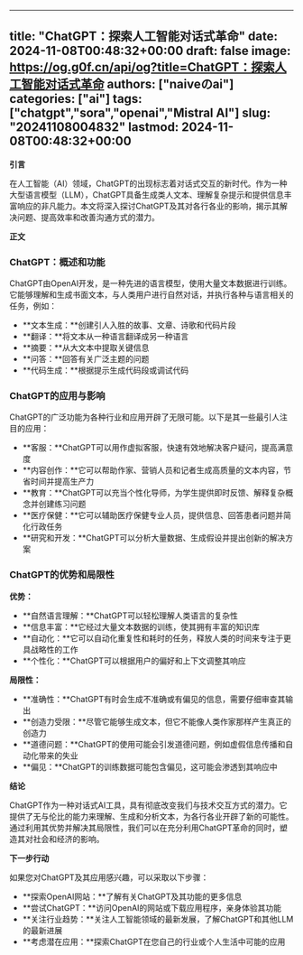 
---
title: "ChatGPT：探索人工智能对话式革命"
date: 2024-11-08T00:48:32+00:00
draft: false
image: https://og.g0f.cn/api/og?title=ChatGPT：探索人工智能对话式革命
authors: ["naiveのai"]
categories: ["ai"]
tags: ["chatgpt","sora","openai","Mistral AI"]
slug: "20241108004832"
lastmod: 2024-11-08T00:48:32+00:00
---
**引言**

在人工智能（AI）领域，ChatGPT的出现标志着对话式交互的新时代。作为一种大型语言模型（LLM），ChatGPT具备生成类人文本、理解复杂提示和提供信息丰富响应的非凡能力。本文将深入探讨ChatGPT及其对各行各业的影响，揭示其解决问题、提高效率和改善沟通方式的潜力。

**正文**

### ChatGPT：概述和功能

ChatGPT由OpenAI开发，是一种先进的语言模型，使用大量文本数据进行训练。它能够理解和生成书面文本，与人类用户进行自然对话，并执行各种与语言相关的任务，例如：

* **文本生成：**创建引人入胜的故事、文章、诗歌和代码片段
* **翻译：**将文本从一种语言翻译成另一种语言
* **摘要：**从大文本中提取关键信息
* **问答：**回答有关广泛主题的问题
* **代码生成：**根据提示生成代码段或调试代码

### ChatGPT的应用与影响

ChatGPT的广泛功能为各种行业和应用开辟了无限可能。以下是其一些最引人注目的应用：

* **客服：**ChatGPT可以用作虚拟客服，快速有效地解决客户疑问，提高满意度
* **内容创作：**它可以帮助作家、营销人员和记者生成高质量的文本内容，节省时间并提高生产力
* **教育：**ChatGPT可以充当个性化导师，为学生提供即时反馈、解释复杂概念并创建练习问题
* **医疗保健：**它可以辅助医疗保健专业人员，提供信息、回答患者问题并简化行政任务
* **研究和开发：**ChatGPT可以分析大量数据、生成假设并提出创新的解决方案

### ChatGPT的优势和局限性

**优势：**

* **自然语言理解：**ChatGPT可以轻松理解人类语言的复杂性
* **信息丰富：**它经过大量文本数据的训练，使其拥有丰富的知识库
* **自动化：**它可以自动化重复性和耗时的任务，释放人类的时间来专注于更具战略性的工作
* **个性化：**ChatGPT可以根据用户的偏好和上下文调整其响应

**局限性：**

* **准确性：**ChatGPT有时会生成不准确或有偏见的信息，需要仔细审查其输出
* **创造力受限：**尽管它能够生成文本，但它不能像人类作家那样产生真正的创造力
* **道德问题：**ChatGPT的使用可能会引发道德问题，例如虚假信息传播和自动化带来的失业
* **偏见：**ChatGPT的训练数据可能包含偏见，这可能会渗透到其响应中

**结论**

ChatGPT作为一种对话式AI工具，具有彻底改变我们与技术交互方式的潜力。它提供了无与伦比的能力来理解、生成和分析文本，为各行各业开辟了新的可能性。通过利用其优势并解决其局限性，我们可以在充分利用ChatGPT革命的同时，塑造其对社会和经济的影响。

**下一步行动**

如果您对ChatGPT及其应用感兴趣，可以采取以下步骤：

* **探索OpenAI网站：**了解有关ChatGPT及其功能的更多信息
* **尝试ChatGPT：**访问OpenAI的网站或下载应用程序，亲身体验其功能
* **关注行业趋势：**关注人工智能领域的最新发展，了解ChatGPT和其他LLM的最新进展
* **考虑潜在应用：**探索ChatGPT在您自己的行业或个人生活中可能的应用
